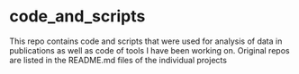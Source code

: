 # code_and_scripts
This repo contains code and scripts that were used for analysis of data in publications as well as code of tools I have been working on.
Original repos are listed in the README.md files of the individual projects
